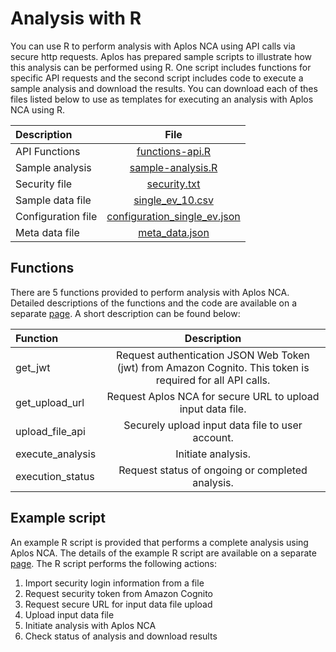 # Analysis with R

You can use R to perform analysis with Aplos NCA using API calls via secure http requests. Aplos has prepared sample scripts to illustrate how this analysis can be performed using R. One script includes functions for specific API requests and the second script includes code to execute a sample analysis and download the results. You can download each of thes files listed below to use as templates for executing an analysis with Aplos NCA using R.

| Description | File |
| :--- | :---: |
| API Functions | [functions-api.R](/Public/functions-api.R "download") |
| Sample analysis | [sample-analysis.R](/Public/sample-analysis.R "download") |
| Security file | [security.txt](/Public/security.txt) |
| Sample data file | [single_ev_10.csv](/Public/single_ev_10.csv) |
| Configuration file | [configuration_single_ev.json](/Public/configuration_single_ev.json) |
| Meta data file | [meta_data.json](/Public/meta_data.json) |

## Functions

There are 5 functions provided to perform analysis with Aplos NCA. Detailed descriptions of the functions and the code are available on a separate [page](./r-functions.md). A short description can be found below:

| Function | Description |
| :--- | :---: |
| get_jwt | Request authentication JSON Web Token (jwt) from Amazon Cognito. This token is required for all API calls. |
| get_upload_url | Request Aplos NCA for secure URL to upload input data file. |
| upload_file_api | Securely upload input data file to user account. |
| execute_analysis | Initiate analysis. |
| execution_status | Request status of ongoing or completed analysis. |

## Example script

An example R script is provided that performs a complete analysis using Aplos NCA. The details of the example R script are available on a separate [page](./r-script.md). The R script performs the following actions:

1. Import security login information from a file
2. Request security token from Amazon Cognito
3. Request secure URL for input data file upload
4. Upload input data file
5. Initiate analysis with Aplos NCA
6. Check status of analysis and download results 

